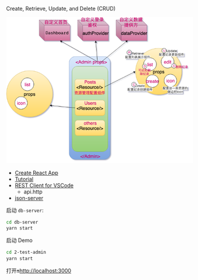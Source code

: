 
Create, Retrieve, Update, and Delete (CRUD)

![2-test-admin](./images/2-test-admin.png)

* [Create React App](https://facebook.github.io/create-react-app/)
* [Tutorial](https://marmelab.com/react-admin/Tutorial.html)
* [REST Client for VSCode](https://marketplace.visualstudio.com/items?itemName=humao.rest-client)
  * api.http
* [json-server](https://github.com/typicode/json-server)

启动 `db-server`:
```sh
cd db-server
yarn start
```

启动 Demo
```sh
cd 2-test-admin
yarn start
```

打开🔛[http://localhost:3000](http://localhost:3000)